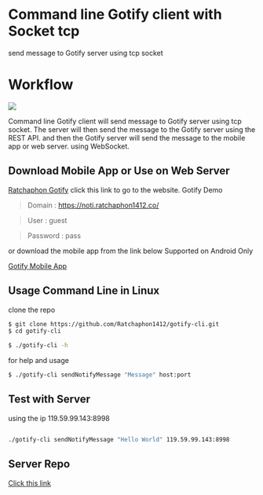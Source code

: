 # Command line Gotify client with Socket tcp

send message to Gotify server using tcp socket

# Workflow

![](https://cdn.discordapp.com/attachments/1037613428132560896/1207357998498975834/Screenshot_2567-02-14_at_18.58.20.png?ex=65df5ac2&is=65cce5c2&hm=706f87d964a54cfabeeb4d299d6e1c1b87123a3ce96b6aaf9511b65908408666&)

Command line Gotify client will send message to Gotify server using tcp socket. The server will then send the message to the Gotify server using the REST API. and then the Gotify server will send the message to the mobile app or web server. using WebSocket.

## Download Mobile App or Use on Web Server

[Ratchaphon Gotify](https://noti.ratchaphon1412.co/) click this link to go to the website. Gotify Demo

> Domain : https://noti.ratchaphon1412.co/

> User : guest

> Password : pass

or download the mobile app from the link below Supported on Android Only

[Gotify Mobile App](https://gotify.net/)

## Usage Command Line in Linux

clone the repo

```bash
$ git clone https://github.com/Ratchaphon1412/gotify-cli.git
$ cd gotify-cli
```

```bash
$ ./gotify-cli -h
```

for help and usage

```bash
$ ./gotify-cli sendNotifyMessage "Message" host:port
```

## Test with Server

using the ip 119.59.99.143:8998

```bash

./gotify-cli sendNotifyMessage "Hello World" 119.59.99.143:8998

```

## Server Repo

[Click this link](https://github.com/Ratchaphon1412/gotify-cli-server)
